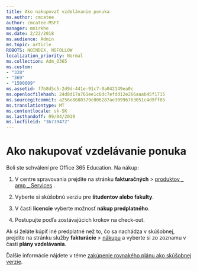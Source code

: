 ```yaml
---
title: Ako nakupovať vzdelávanie ponuka
ms.author: cmcatee
author: cmcatee-MSFT
manager: mnirkhe
ms.date: 2/22/2018
ms.audience: Admin
ms.topic: article
ROBOTS: NOINDEX, NOFOLLOW
localization_priority: Normal
ms.collection: Adm_O365
ms.custom:
- "328"
- "369"
- "1500009"
ms.assetid: f7b8d5c5-2d9d-441e-91c7-0a042149ea0c
ms.openlocfilehash: 24d8d17a761ee1c6dc7efdd12e266aaab45f1715
ms.sourcegitcommit: a256e8680379c006287ae30996763051c4d9ff85
ms.translationtype: MT
ms.contentlocale: sk-SK
ms.lasthandoff: 09/04/2019
ms.locfileid: "36739472"
---
```

# <a name="how-to-purchase-education-offer"></a>Ako nakupovať vzdelávanie ponuka

Boli ste schválení pre Office 365 Education. Na nákup:
  
1. V centre spravovania prejdite na stránku **fakturačných** \> [produktov _ amp _ Services](https://go.microsoft.com/fwlink/p/?linkid=842054) .

2. Vyberte si skúšobnú verziu pre **študentov alebo fakulty**.

3. V časti **licencie** vyberte možnosť **nákup predplatného**.

4. Postupujte podľa zostávajúcich krokov na check-out.

Ak si želáte kúpiť iné predplatné než to, čo sa nachádza v skúšobnej, prejdite na stránku služby **fakturácie** \> [nákupu](https://go.microsoft.com/fwlink/p/?linkid=868433) a vyberte si zo zoznamu v časti **plány vzdelávania**.

Ďalšie informácie nájdete v téme [zakúpenie rovnakého plánu ako skúšobnej verzie](https://docs.microsoft.com//office365/admin/subscriptions-and-billing/buy-a-subscription-from-your-free-trial#buy-the-same-plan-as-your-trial).